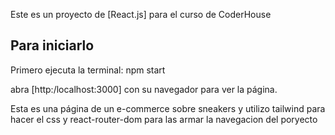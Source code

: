 Este es un proyecto de [React.js] para el curso de CoderHouse 

## Para iniciarlo

Primero ejecuta la terminal:
npm start

abra [http:/localhost:3000] con su navegador para ver la página.

Esta es una página de un e-commerce sobre sneakers y utilizo tailwind para hacer el css y react-router-dom para las armar la navegacion del poryecto
